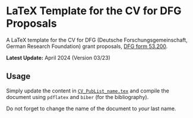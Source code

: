 # LaTeX Template for the CV for DFG Proposals

A LaTeX template for the CV for DFG (Deutsche Forschungsgemeinschaft, German Research Foundation) grant proposals, [DFG form 53.200](https://www.dfg.de/de/formulare-53-200-elan-246806).

**Latest Update:** April 2024 (Version 03/23)


## Usage

Simply update the content in [`CV_PubList_name.tex`](CV_PubList_name.tex) and
compile the document using `pdflatex` and `biber` (for the bibliography).

Do not forget to change the name of the document to _your_ last name.
